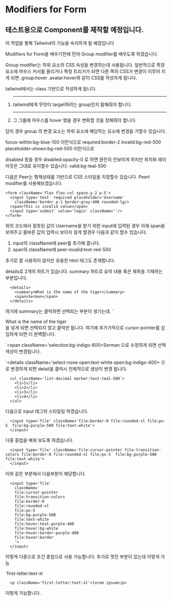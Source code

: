 # Modifiers for Form

## 테스트용으로 Component를 제작할 예정입니다.

이 작업을 통해 Tailwind의 기능을 숙지하게 될 예정입니다

Modifiers for Form을 배우기전에 먼저 Group modifier를 배우도록 하겠습니다.

Group modifier는 하위 요소의 CSS 속성을 변경하는데 사용됩니다.
일반적으로 특정 요소에 마우스 커서를 올리거나 특정 트리거가 되면 다른 쪽의
CSS가 변경이 이루어 지게 되면
.group:hover .avatar:hover와 같이 CSS를 작성하게 됩니다.

tailwind에서는 class 기반으로 작성하게 됩니다.

<ol>

---

<li>tailwind에게 무엇이 target하려는 group인지 말해줘야 합니다.</li>

---

<li>그 그룹에 마우스를 hover 했을 경우 변화할 것을 정해줘야 합니다. </li>

</ol>

담이 경우 group 의 변경 요소는 하위 요소에 해당하는 요소에 변경을 가할수 있습니다.

focus-within:bg-blue-100 이런식으로
required:border-2
invalid:bg-red-500
placeholder-shown:bg-red-500 이런식으로

disabled 됬을 경우
disabled:opacity-0 로 하면 완전히 안보이게 하지만 위치와 레이아웃은 그대로 유지할수 있습니다.
valid:bg-teal-500

다음은 Peer는 형제상태를 기반으로 CSS 스타일을 지정할수 있습니다.
Peert modifier를 사용해보겠습니다.

```
<form className='flex flex-col space-y-2 p-5'>
  <input type='text' required placeholder='Username'
    className='border p-1 border-gray-400 rounded-lg/>
  <span>This is invalid value</span>
  <input type='submit' value='login' className=''/>
</form>
```

위의 코드에서 잘못된 값이 Username을 받기 위한 input에 입력된 경우 아래 span을 보여주고 올바른 값의 입력시 보이지 않게 할경우 다음과 같이 할수 있습니다.

<ol>
  <li>input의 className에 peer를 추가해 줍니다.</li>
  <li>span의 className에 peer-invalid:text-red-500
</ol>

추가로 잘 사용하지 않지만 유용한 html 태그도 존재합니다.

details로 2개의 파트가 있습니다.
summary 파트로 요약 내용 혹은 제목을 기재하는 부분입니다.

```
  <details>
    <summary>What is the name of the tiger</summary>
    <span>Serman</span>
  </details>

```

여기에 summary는 클릭하면 선택되는 부분이 생기는데.
`<summary className='select-none'>What is the name of the tiger</summary>
을 넣게 되면 선택되지 않고 클릭만 됩니다.
여기에 추가가적으로
cursor-pointer를 삽입하게 되면 더 완벽합니다.

`<span className='selection:bg-indigo-600>Serman</span>
으로 수정하게 되면 선택 색상이 변경됩니다.

`<details className='select-none open:text-white open:bg-indigo-400>
으로 변경하게 되면 detail을 클릭시 전체적으로 생상이 변경 됩니다.

```
  <ul className='list-decimal marker:text-teal-500`>
    <li>1</li>
    <li>2</li>
    <li>3</li>
    <li>4</li>
  </ul>
```

다음으로 input 태그의 스타일링 하겠습니다.

```
  <input type='file' className='file:border-0 file:rounded-xl file:px-5  file:bg-purple-500 file:text-white'>
  </input>
```

다중 중첩을 배워 보도록 하겠습니다.

```
  <input type='file' className='file:cursor-pointer file:transition-colors file:border-0 file:rounded-xl file:px-5  file:bg-purple-500 file:text-white'>
  </input>
```

이와 같은 부분에서 다음부분이 해당합니다.

```
  <input type='file'
    className='
    file:cursor-pointer
    file:transition-colors
    file:border-0
    file:rounded-xl
    file:px-5
    file:bg-purple-500
    file:text-white
    file:hover:text-purple-400
    file:hover:bg-white
    file:hover:border-purple-400
    file:hover:border
    '>
  </input>
```

이렇게 다중으로 조건 중첩으로 사용 가능합니다.
추가로 멋진 부분이 있는데 이렇게 가능

`first-letter:text-xl

```
  <p className='first-letter:text-xl'>lorem ipsum</p>
```

이렇게 가능합니다.
